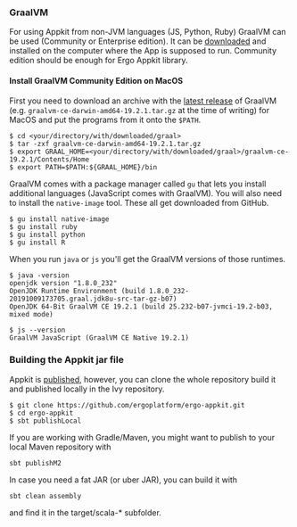 ### GraalVM

For using Appkit from non-JVM languages (JS, Python, Ruby) GraalVM can be used (Community
or Enterprise edition). It can be [downloaded](https://www.graalvm.org/downloads/) and
installed on the computer where the App is supposed to run. Community
edition should be enough for Ergo Appkit library.

#### Install GraalVM Community Edition on MacOS

First you need to download an archive with the [latest
release](https://github.com/oracle/graal/releases) of GraalVM (e.g.
`graalvm-ce-darwin-amd64-19.2.1.tar.gz` at the time of writing) for MacOS and
put the programs from it onto the `$PATH`.

```shell
$ cd <your/directory/with/downloaded/graal>
$ tar -zxf graalvm-ce-darwin-amd64-19.2.1.tar.gz
$ export GRAAL_HOME=<your/directory/with/downloaded/graal>/graalvm-ce-19.2.1/Contents/Home
$ export PATH=$PATH:${GRAAL_HOME}/bin
```

GraalVM comes with a package manager called `gu` that lets you install
additional languages (JavaScript comes with GraalVM). You will also need to
install the `native-image` tool. These all get downloaded from GitHub.
```
$ gu install native-image
$ gu install ruby
$ gu install python
$ gu install R
```
When you run `java` or `js` you'll get the GraalVM versions of those runtimes.
```
$ java -version
openjdk version "1.8.0_232"
OpenJDK Runtime Environment (build 1.8.0_232-20191009173705.graal.jdk8u-src-tar-gz-b07)
OpenJDK 64-Bit GraalVM CE 19.2.1 (build 25.232-b07-jvmci-19.2-b03, mixed mode)

$ js --version
GraalVM JavaScript (GraalVM CE Native 19.2.1)
```

### Building the Appkit jar file

Appkit is
[published](https://mvnrepository.com/artifact/org.ergoplatform/ergo-appkit),
however, you can clone the whole repository build it and published locally in
the Ivy repository.

```shell
$ git clone https://github.com/ergoplatform/ergo-appkit.git
$ cd ergo-appkit
$ sbt publishLocal 
```

If you are working with Gradle/Maven, you might want to publish to your local Maven repository with

    sbt publishM2

In case you need a fat JAR (or uber JAR), you can build it with

    sbt clean assembly

and find it in the target/scala-* subfolder.

